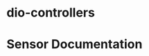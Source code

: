 # dio-controllers

# Sensor Documentation
<!-- https://storage.googleapis.com/bc3_production_blobs/f88509d6-b9ea-11e7-ae3a-a0369f6beb07?GoogleAccessId=bc3-production-storage%40bc3-production.iam.gserviceaccount.com&Expires=1508983629&Signature=cVgnaNlJ1lmpYw1jLVu9jYQuACtU5Mn8gad9qKdPGEeGfEzgm2yqGEO1%2FgpeErshVy%2BW7yxgLL%2Bt86kWHBLtY%2BzwJY0VgzW0vTb0udknhVcjX35SPDqkwdUzdCvzu%2F6m%2B0kqqixoaWjkZBdw5Wsh91t53eVuDCzOftkeGnNGhjTD7FhrHz3cChi7RCrnKtNoWKJQmHwvfTuzWrPZJQGgh%2FOMI3tCtoQgqWkUoY9r3Ideyh4%2FnVWJgA0Vi67PDrQ0adEb1HJ9e%2FDTkwCHFZOj5%2Bc8f2t%2BagX%2FcFWqkBeSDza0WaZsRpNHee6lPhGnhEGrjfFs9IL4ghvf5EoOXDjrlA%3D%3D&response-content-type=application%2Fpdf&response-content-disposition=inline%3B+filename%3D%22DO_EZO_Datasheet.pdf%22%3B+filename%2A%3DUTF-8%27%27DO_EZO_Datasheet.pdf -->
